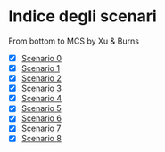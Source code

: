 # Indice degli scenari

From bottom to MCS by Xu & Burns

- [X] [Scenario 0](scenario_0/scenario_0.md)
- [X] [Scenario 1](scenario_1/scenario_1.md)
- [X] [Scenario 2](scenario_2/scenario_2.md)
- [X] [Scenario 3](scenario_3/scenario_3.md)
- [X] [Scenario 4](scenario_4/scenario_4.md)
- [X] [Scenario 5](scenario_5/scenario_5.md)
- [X] [Scenario 6](scenario_6/scenario_6.md)
- [X] [Scenario 7](scenario_7/scenario_7.md)
- [X] [Scenario 8](scenario_8/scenario_8.md)